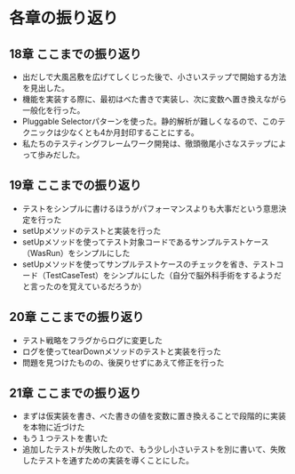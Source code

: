 # 各章の振り返り
## 18章 ここまでの振り返り
* 出だしで大風呂敷を広げてしくじった後で、小さいステップで開始する方法を見出した。
* 機能を実装する際に、最初はべた書きで実装し、次に変数へ置き換えながら一般化を行った。
* Pluggable Selectorパターンを使った。静的解析が難しくなるので、このテクニックは少なくとも4か月封印することにする。
* 私たちのテスティングフレームワーク開発は、徹頭徹尾小さなステップによって歩みだした。

## 19章 ここまでの振り返り
* テストをシンプルに書けるほうがパフォーマンスよりも大事だという意思決定を行った
* setUpメソッドのテストと実装を行った
* setUpメソッドを使ってテスト対象コードであるサンプルテストケース（WasRun）をシンプルにした
* setUpメソッドを使ってサンプルテストケースのチェックを省き、テストコード（TestCaseTest）をシンプルにした（自分で脳外科手術をするようだと言ったのを覚えているだろうか）

## 20章 ここまでの振り返り
* テスト戦略をフラグからログに変更した
* ログを使ってtearDownメソッドのテストと実装を行った
* 問題を見つけたものの、後戻りせずにあえて修正を行った

## 21章 ここまでの振り返り
* まずは仮実装を書き、べた書きの値を変数に置き換えることで段階的に実装を本物に近づけた
* もう１つテストを書いた
* 追加したテストが失敗したので、もう少し小さいテストを別に書いて、失敗したテストを通すための実装を導くことにした。